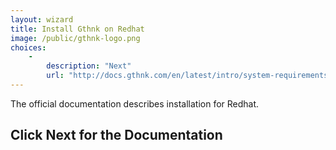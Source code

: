 ```yaml
---
layout: wizard
title: Install Gthnk on Redhat
image: /public/gthnk-logo.png
choices:
    -
        description: "Next"
        url: "http://docs.gthnk.com/en/latest/intro/system-requirements.html#redhat"
---
```


The official documentation describes installation for Redhat.

## Click Next for the Documentation
